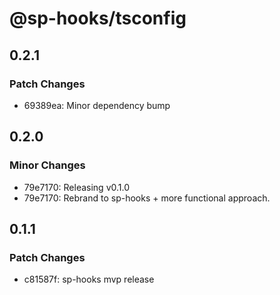 # @sp-hooks/tsconfig

## 0.2.1

### Patch Changes

- 69389ea: Minor dependency bump

## 0.2.0

### Minor Changes

- 79e7170: Releasing v0.1.0
- 79e7170: Rebrand to sp-hooks + more functional approach.

## 0.1.1

### Patch Changes

- c81587f: sp-hooks mvp release
